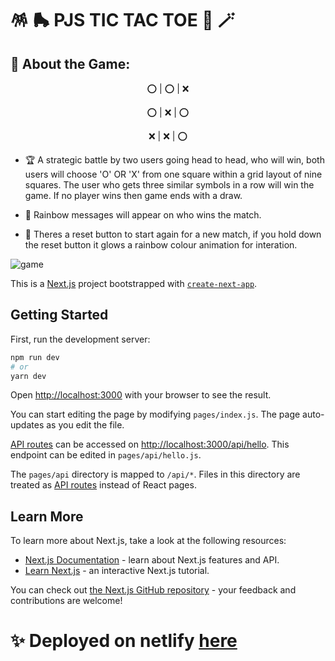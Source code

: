 # :pinata: :roller_skate: PJS TIC TAC TOE :game_die: :magic_wand:

## 🤩 About the Game:


<p align="center">
 ⁣⭕ | ⭕ | ❌ 
</p>
<p align="center">
 ⭕ |⁣ ❌ | ⭕ 
</p>
<p align="center">
 ❌ | ❌ | ⭕ 
</p> 



- 🏆 A strategic battle by two users going head to head, who will win, both users will choose 'O' OR 'X' from one square within a grid layout of nine squares. The user who gets three similar symbols in a row will win the game. If no player wins then game ends with a draw.

- 🎨 Rainbow messages will appear on who wins the match.

- 🌈 Theres a reset button to start again for a new match, if you hold down the reset button it glows a rainbow colour animation for interation.

![game](https://user-images.githubusercontent.com/45575016/188998971-ac62cc45-e21a-42c3-b2da-7a23bee66b68.gif)


This is a [Next.js](https://nextjs.org/) project bootstrapped with [`create-next-app`](https://github.com/vercel/next.js/tree/canary/packages/create-next-app).

## Getting Started

First, run the development server:

```bash
npm run dev
# or
yarn dev
```

Open [http://localhost:3000](http://localhost:3000) with your browser to see the result.

You can start editing the page by modifying `pages/index.js`. The page auto-updates as you edit the file.

[API routes](https://nextjs.org/docs/api-routes/introduction) can be accessed on [http://localhost:3000/api/hello](http://localhost:3000/api/hello). This endpoint can be edited in `pages/api/hello.js`.

The `pages/api` directory is mapped to `/api/*`. Files in this directory are treated as [API routes](https://nextjs.org/docs/api-routes/introduction) instead of React pages.

## Learn More

To learn more about Next.js, take a look at the following resources:

- [Next.js Documentation](https://nextjs.org/docs) - learn about Next.js features and API.
- [Learn Next.js](https://nextjs.org/learn) - an interactive Next.js tutorial.

You can check out [the Next.js GitHub repository](https://github.com/vercel/next.js/) - your feedback and contributions are welcome!

# :sparkles: Deployed on netlify [here](https://pjs-tic-tac-toe.netlify.app/)
